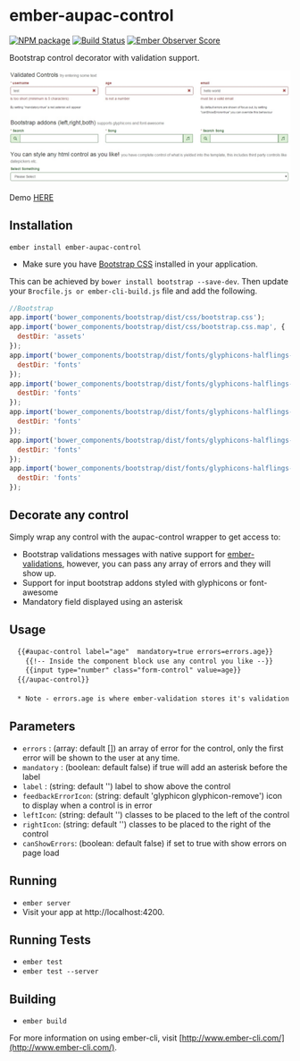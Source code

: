 # ember-aupac-control

[![NPM package](https://img.shields.io/npm/v/ember-aupac-control.svg)](https://www.npmjs.com/package/ember-aupac-control) [![Build Status](https://img.shields.io/travis/aupac/ember-aupac-control.svg)](https://travis-ci.org/aupac/ember-aupac-control) [![Ember Observer Score](http://emberobserver.com/badges/ember-aupac-control.svg)](http://emberobserver.com/addons/ember-aupac-control)

Bootstrap control decorator with validation support.

![alt tag](https://github.com/aupac/ember-aupac-control/blob/master/example.jpg)

Demo [HERE](http://aupac.github.io/ember-aupac-control/)

## Installation

```
ember install ember-aupac-control
```

* Make sure you have [Bootstrap CSS](http://getbootstrap.com/) installed in your application.

This can be achieved by `bower install bootstrap --save-dev`.  Then update your `Brocfile.js or ember-cli-build.js` file and add the following.

```javascript
//Bootstrap
app.import('bower_components/bootstrap/dist/css/bootstrap.css');
app.import('bower_components/bootstrap/dist/css/bootstrap.css.map', {
  destDir: 'assets'
});
app.import('bower_components/bootstrap/dist/fonts/glyphicons-halflings-regular.eot', {
  destDir: 'fonts'
});
app.import('bower_components/bootstrap/dist/fonts/glyphicons-halflings-regular.ttf', {
  destDir: 'fonts'
});
app.import('bower_components/bootstrap/dist/fonts/glyphicons-halflings-regular.svg', {
  destDir: 'fonts'
});
app.import('bower_components/bootstrap/dist/fonts/glyphicons-halflings-regular.woff', {
  destDir: 'fonts'
});
app.import('bower_components/bootstrap/dist/fonts/glyphicons-halflings-regular.woff2', {
  destDir: 'fonts'
});
```
## Decorate any control
Simply wrap any control with the aupac-control wrapper to get access to:

- Bootstrap validations messages with native support for [ember-validations](https://github.com/dockyard/ember-validations), however, you can pass any array of errors and they will show up.
- Support for input bootstrap addons styled with glyphicons or font-awesome
- Mandatory field displayed using an asterisk

## Usage

```html
  {{#aupac-control label="age"  mandatory=true errors=errors.age}}
    {{!-- Inside the component block use any control you like --}}
    {{input type="number" class="form-control" value=age}}
  {{/aupac-control}}
  
  * Note - errors.age is where ember-validation stores it's validation array for age.
```

## Parameters

-  `errors` : (array: default []) an array of error for the control, only the first error will be shown to the user at any time.
-  `mandatory` : (boolean: default false) if true will add an asterisk before the label
-  `label` : (string: default '') label to show above the control
-  `feedbackErrorIcon`: (string: default 'glyphicon glyphicon-remove') icon to display when a control is in error
-  `leftIcon`: (string: default '') classes to be placed to the left of the control
-  `rightIcon`: (string: default '') classes to be placed to the right of the control
-  `canShowErrors`: (boolean: default false) if set to true with show errors on page load

## Running

* `ember server`
* Visit your app at http://localhost:4200.

## Running Tests

* `ember test`
* `ember test --server`

## Building

* `ember build`

For more information on using ember-cli, visit [http://www.ember-cli.com/](http://www.ember-cli.com/).

